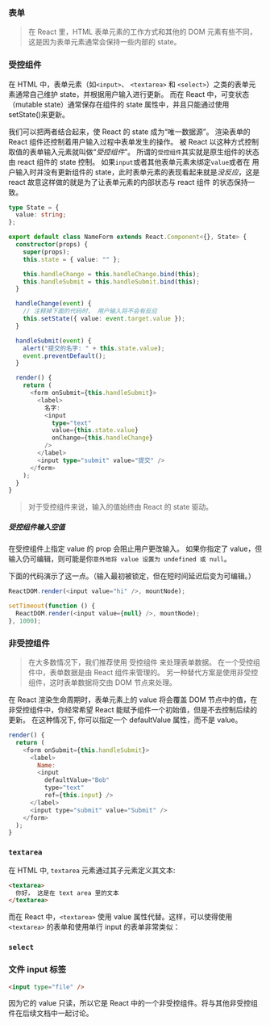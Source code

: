 ### 表单

> 在 React 里，HTML 表单元素的工作方式和其他的 DOM 元素有些不同，这是因为表单元素通常会保持一些内部的 state。

### 受控组件

在 HTML 中，表单元素（如`<input>`、 `<textarea>` 和 `<select>`）之类的表单元素通常自己维护 state，并根据用户输入进行更新。
而在 React 中，可变状态（mutable state）通常保存在组件的 state 属性中，并且只能通过使用 setState()来更新。

我们可以把两者结合起来，使 React 的 state 成为“唯一数据源”。
渲染表单的 React 组件还控制着用户输入过程中表单发生的操作。
被 React 以这种方式控制取值的表单输入元素就叫做“_受控组件_”。
所谓的`受控组件`其实就是原生组件的状态由 react 组件的 state 控制。 如果`input`或者其他表单元素未绑定`value`或者在
用户输入时并没有更新组件的 state，此时表单元素的表现看起来就是*没反应*，这是 react 故意这样做的就是为了让表单元素的内部状态与 react 组件
的状态保持一致。

```ts
type State = {
  value: string;
};

export default class NameForm extends React.Component<{}, State> {
  constructor(props) {
    super(props);
    this.state = { value: "" };

    this.handleChange = this.handleChange.bind(this);
    this.handleSubmit = this.handleSubmit.bind(this);
  }

  handleChange(event) {
    // 注释掉下面的代码时， 用户输入将不会有反应
    this.setState({ value: event.target.value });
  }

  handleSubmit(event) {
    alert("提交的名字: " + this.state.value);
    event.preventDefault();
  }

  render() {
    return (
      <form onSubmit={this.handleSubmit}>
        <label>
          名字:
          <input
            type="text"
            value={this.state.value}
            onChange={this.handleChange}
          />
        </label>
        <input type="submit" value="提交" />
      </form>
    );
  }
}
```

> 对于受控组件来说，输入的值始终由 React 的 state 驱动。

##### 受控组件输入空值

在受控组件上指定 value 的 prop 会阻止用户更改输入。
如果你指定了 value，但输入仍可编辑，则可能是你`意外地将 value 设置为 undefined 或 null`。

下面的代码演示了这一点。（输入最初被锁定，但在短时间延迟后变为可编辑。）

```js
ReactDOM.render(<input value="hi" />, mountNode);

setTimeout(function () {
  ReactDOM.render(<input value={null} />, mountNode);
}, 1000);
```

### 非受控组件

> 在大多数情况下，我们推荐使用 受控组件 来处理表单数据。
> 在一个受控组件中，表单数据是由 React 组件来管理的。
> 另一种替代方案是使用非受控组件，这时表单数据将交由 DOM 节点来处理。

在 React 渲染生命周期时，表单元素上的 value 将会覆盖 DOM 节点中的值，在非受控组件中，你经常希望 React 能赋予组件一个初始值，但是不去控制后续的更新。 在这种情况下, 你可以指定一个 defaultValue 属性，而不是 value。

```js
render() {
  return (
    <form onSubmit={this.handleSubmit}>
      <label>
        Name:
        <input
          defaultValue="Bob"
          type="text"
          ref={this.input} />
      </label>
      <input type="submit" value="Submit" />
    </form>
  );
}
```

### `textarea`

在 HTML 中, `textarea` 元素通过其子元素定义其文本:

```html
<textarea>
  你好， 这是在 text area 里的文本
</textarea>
```

而在 React 中，`<textarea>` 使用 value 属性代替。这样，可以使得使用 `<textarea>` 的表单和使用单行 input 的表单非常类似：

### `select`

### 文件 input 标签

```html
<input type="file" />
```

因为它的 value 只读，所以它是 React 中的一个非受控组件。将与其他非受控组件在后续文档中一起讨论。
